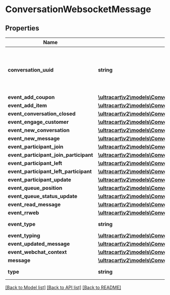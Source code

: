 # ConversationWebsocketMessage

## Properties
Name | Type | Description | Notes
------------ | ------------- | ------------- | -------------
**conversation_uuid** | **string** | Conversation UUID if the websocket message is tied to a specific conversation | [optional] 
**event_add_coupon** | [**\ultracart\v2\models\ConversationEventAddCoupon**](ConversationEventAddCoupon.md) |  | [optional] 
**event_add_item** | [**\ultracart\v2\models\ConversationEventAddItem**](ConversationEventAddItem.md) |  | [optional] 
**event_conversation_closed** | [**\ultracart\v2\models\ConversationSummary**](ConversationSummary.md) |  | [optional] 
**event_engage_customer** | [**\ultracart\v2\models\ConversationWebchatQueueStatusQueueEntry**](ConversationWebchatQueueStatusQueueEntry.md) |  | [optional] 
**event_new_conversation** | [**\ultracart\v2\models\ConversationSummary**](ConversationSummary.md) |  | [optional] 
**event_new_message** | [**\ultracart\v2\models\ConversationSummary**](ConversationSummary.md) |  | [optional] 
**event_participant_join** | [**\ultracart\v2\models\ConversationSummary**](ConversationSummary.md) |  | [optional] 
**event_participant_join_participant** | [**\ultracart\v2\models\ConversationParticipant**](ConversationParticipant.md) |  | [optional] 
**event_participant_left** | [**\ultracart\v2\models\ConversationSummary**](ConversationSummary.md) |  | [optional] 
**event_participant_left_participant** | [**\ultracart\v2\models\ConversationParticipant**](ConversationParticipant.md) |  | [optional] 
**event_participant_update** | [**\ultracart\v2\models\ConversationSummary**](ConversationSummary.md) |  | [optional] 
**event_queue_position** | [**\ultracart\v2\models\ConversationEventQueuePosition**](ConversationEventQueuePosition.md) |  | [optional] 
**event_queue_status_update** | [**\ultracart\v2\models\ConversationWebchatQueueStatus**](ConversationWebchatQueueStatus.md) |  | [optional] 
**event_read_message** | [**\ultracart\v2\models\ConversationEventReadMessage**](ConversationEventReadMessage.md) |  | [optional] 
**event_rrweb** | [**\ultracart\v2\models\ConversationEventRRWeb**](ConversationEventRRWeb.md) |  | [optional] 
**event_type** | **string** | Type of event | [optional] 
**event_typing** | [**\ultracart\v2\models\ConversationEventTyping**](ConversationEventTyping.md) |  | [optional] 
**event_updated_message** | [**\ultracart\v2\models\ConversationMessage**](ConversationMessage.md) |  | [optional] 
**event_webchat_context** | [**\ultracart\v2\models\ConversationEventWebchatContext**](ConversationEventWebchatContext.md) |  | [optional] 
**message** | [**\ultracart\v2\models\ConversationMessage**](ConversationMessage.md) |  | [optional] 
**type** | **string** | Type of message | [optional] 

[[Back to Model list]](../README.md#documentation-for-models) [[Back to API list]](../README.md#documentation-for-api-endpoints) [[Back to README]](../README.md)


